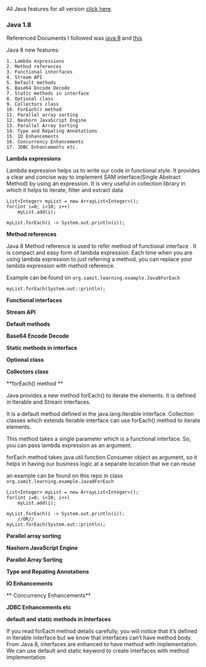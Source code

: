 All Java features for all version [click here](https://www.javatpoint.com/java-8-method-reference).

### Java 1.8

Referenced Documents I followed was [java 8](https://www.journaldev.com/2389/java-8-features-with-examples)
and [this](https://www.javatpoint.com/java-8-method-reference)

Java 8 new features:

	1. Lambda expressions
	2. Method references
	3. Functional interfaces
	4. Stream API
	5. Default methods
	6. Base64 Encode Decode
	7. Static methods in interface
	8. Optional class
	9. Collectors class
	10. ForEach() method
	11. Parallel array sorting
	12. Nashorn JavaScript Engine
	13. Parallel Array Sorting
	14. Type and Repating Annotations
	15. IO Enhancements
	16. Concurrency Enhancements
	17. JDBC Enhancements etc.

**Lambda expressions**

Lambda expression helps us to write our code in functional style. It provides a clear and concise way to implement SAM interface(Single Abstract Method) by using an expression. It is very useful in collection library in which it helps to iterate, filter and extract data

```
List<Integer> myList = new ArrayList<Integer>();
for(int i=0; i<10; i++) 
	myList.add(i);

myList.forEach(i -> System.out.println(i));
```

**Method references**

Java 8 Method reference is used to refer method of functional interface . It is compact and easy form of lambda expression. Each time when you are using lambda expression to just referring a method, you can replace your lambda expression with method reference.

Example can be found on `org.samit.learning.example.Java8ForEach`

```
myList.forEach(System.out::println);
```



**Functional interfaces**


**Stream API**


**Default methods**


**Base64 Encode Decode**


**Static methods in interface**


**Optional class**


**Collectors class**



**forEach() method **

Java provides a new method forEach() to iterate the elements. It is defined in Iterable and Stream interfaces.

It is a default method defined in the java.lang.Iterable interface. Collection classes which extends Iterable interface can use forEach() method to iterate elements.

This method takes a single parameter which is a functional interface. So, you can pass lambda expression as an argument.


forEach method takes java.util.function.Consumer object as argument, so it helps in having our business logic at a separate location that we can reuse


an example can be found on this repo in class `org.samit.learning.example.Java8ForEach` 

```
List<Integer> myList = new ArrayList<Integer>();
for(int i=0; i<10; i++) 
	myList.add(i);

myList.forEach(i -> System.out.println(i));
	//OR//
myList.forEach(System.out::println);

```

**Parallel array sorting**

**Nashorn JavaScript Engine**

**Parallel Array Sorting**

**Type and Repating Annotations**

**IO Enhancements**

** Concurrency Enhancements**

**JDBC Enhancements etc**

**default and static methods in Interfaces**

If you read forEach method details carefully, you will notice that it’s defined in Iterable interface but we know that interfaces can’t have method body. From Java 8, interfaces are enhanced to have method with implementation. We can use default and static keyword to create interfaces with method implementation

